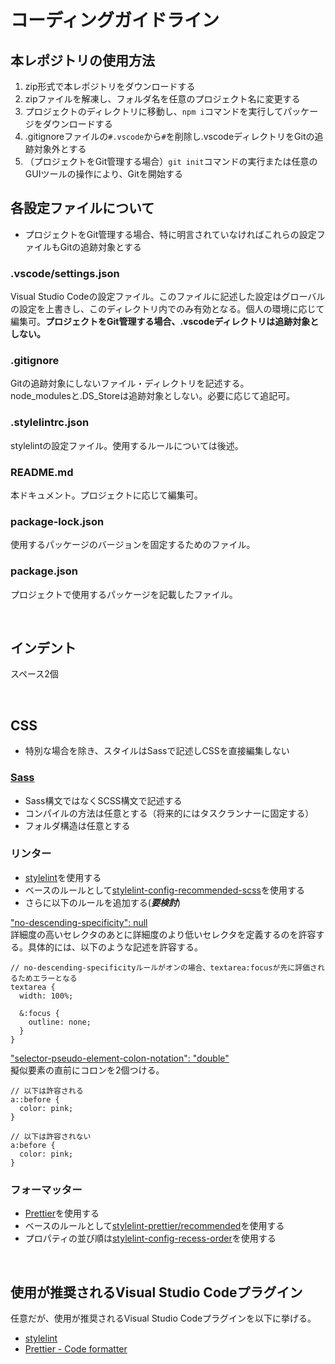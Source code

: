 # コーディングガイドライン
## 本レポジトリの使用方法
1. zip形式で本レポジトリをダウンロードする
2. zipファイルを解凍し、フォルダ名を任意のプロジェクト名に変更する
3. プロジェクトのディレクトリに移動し、```npm i```コマンドを実行してパッケージをダウンロードする
4. .gitignoreファイルの```#.vscode```から```#```を削除し.vscodeディレクトリをGitの追跡対象外とする
5. （プロジェクトをGit管理する場合）```git init```コマンドの実行または任意のGUIツールの操作により、Gitを開始する
## 各設定ファイルについて
- プロジェクトをGit管理する場合、特に明言されていなければこれらの設定ファイルもGitの追跡対象とする
### .vscode/settings.json
Visual Studio Codeの設定ファイル。このファイルに記述した設定はグローバルの設定を上書きし、このディレクトリ内でのみ有効となる。個人の環境に応じて編集可。**プロジェクトをGit管理する場合、.vscodeディレクトリは追跡対象としない。**
### .gitignore
Gitの追跡対象にしないファイル・ディレクトリを記述する。<br>
node_modulesと.DS_Storeは追跡対象としない。必要に応じて追記可。
### .stylelintrc.json
stylelintの設定ファイル。使用するルールについては後述。
### README.md
本ドキュメント。プロジェクトに応じて編集可。
### package-lock.json
使用するパッケージのバージョンを固定するためのファイル。
### package.json
プロジェクトで使用するパッケージを記載したファイル。

<br>

## インデント
スペース2個

<br>

## CSS
- 特別な場合を除き、スタイルはSassで記述しCSSを直接編集しない

### [Sass](https://sass-lang.com/)

- Sass構文ではなくSCSS構文で記述する
- コンパイルの方法は任意とする（将来的にはタスクランナーに固定する）
- フォルダ構造は任意とする

### リンター

- [stylelint](https://stylelint.io/)を使用する
- ベースのルールとして[stylelint-config-recommended-scss](https://github.com/kristerkari/stylelint-config-recommended-scss)を使用する
- さらに以下のルールを追加する(***要検討***)

["no-descending-specificity": null](https://stylelint.io/user-guide/rules/no-descending-specificity)<br>
詳細度の高いセレクタのあとに詳細度のより低いセレクタを定義するのを許容する。具体的には、以下のような記述を許容する。
```
// no-descending-specificityルールがオンの場合、textarea:focusが先に評価されるためエラーとなる
textarea {
  width: 100%;

  &:focus {
    outline: none;
  }
}
```

["selector-pseudo-element-colon-notation": "double"](https://stylelint.io/user-guide/rules/selector-pseudo-element-colon-notation)<br>
擬似要素の直前にコロンを2個つける。
```
// 以下は許容される
a::before {
  color: pink;
}

// 以下は許容されない
a:before {
  color: pink;
}
```

### フォーマッター

- [Prettier](https://prettier.io/)を使用する
- ベースのルールとして[stylelint-prettier/recommended](https://github.com/prettier/stylelint-prettier)を使用する
- プロパティの並び順は[stylelint-config-recess-order](https://github.com/stormwarning/stylelint-config-recess-order)を使用する


<br>

## 使用が推奨されるVisual Studio Codeプラグイン
任意だが、使用が推奨されるVisual Studio Codeプラグインを以下に挙げる。
- [stylelint](https://marketplace.visualstudio.com/items?itemName=stylelint.vscode-stylelint)
- [Prettier - Code formatter](https://marketplace.visualstudio.com/items?itemName=esbenp.prettier-vscode)